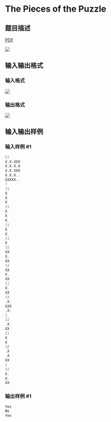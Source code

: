 # The Pieces of the Puzzle

## 题目描述

[problemUrl]: https://uva.onlinejudge.org/index.php?option=com_onlinejudge&Itemid=8&category=11&page=show_problem&problem=892

[PDF](https://uva.onlinejudge.org/external/9/p951.pdf)

![](https://cdn.luogu.com.cn/upload/vjudge_pic/UVA951/afb4cd08e7b206bb8fda265854f1d8f3fd2ec2f9.png)

## 输入输出格式

### 输入格式

![](https://cdn.luogu.com.cn/upload/vjudge_pic/UVA951/c4c13d992de87e150448eff0205333712719e881.png)

### 输出格式

![](https://cdn.luogu.com.cn/upload/vjudge_pic/UVA951/2850ea007f50c000c8c2fcde011660419eb4c251.png)

## 输入输出样例

### 输入样例 #1

```cpp
57
X.X.XXX
X.X.X.X
X.X.XXX
X.X.X..
XXXXX..
7
31
X
X
X
31
X
X
X
21
X
X
11
X
32
XX
X.
XX
32
XX
X.
XX
22
X.
XX
33
.X.
XXX
.X.
2
22
.X
XX
21
X
X
32
.X
.X
XX
1
32
X.
X.
XX
```


### 输出样例 #1

```cpp
Yes
No
Yes
```


